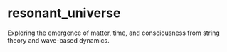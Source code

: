 # resonant_universe
Exploring the emergence of matter, time, and consciousness from string theory and wave-based dynamics.
